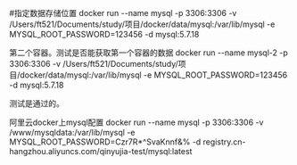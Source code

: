 #指定数据存储位置
docker run --name mysql -p 3306:3306 -v /Users/ft521/Documents/study/项目/docker/data/mysql:/var/lib/mysql  -e MYSQL_ROOT_PASSWORD=123456 -d mysql:5.7.18

第二个容器。测试是否能获取第一个容器的数据
docker run --name mysql-2 -p 3306:3306 -v /Users/ft521/Documents/study/项目/docker/data/mysql:/var/lib/mysql  -e MYSQL_ROOT_PASSWORD=123456 -d mysql:5.7.18

测试是通过的。


阿里云docker上mysql配置
docker run --name mysql -p 3306:3306 -v /www/mysqldata:/var/lib/mysql  -e MYSQL_ROOT_PASSWORD=Czr7R*^SvaKnnf&% -d registry.cn-hangzhou.aliyuncs.com/qinyujia-test/mysql:latest